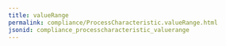```yaml
---
title: valueRange
permalink: compliance/ProcessCharacteristic.valueRange.html
jsonid: compliance_processcharacteristic_valuerange
---
```

